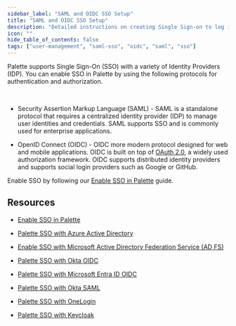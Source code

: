 ```yaml
---
sidebar_label: "SAML and OIDC SSO Setup"
title: "SAML and OIDC SSO Setup"
description: "Detailed instructions on creating Single Sign-on to log in to Palette using SAML 2.0"
icon: ""
hide_table_of_contents: false
tags: ["user-management", "saml-sso", "oidc", "saml", "sso"]
---
```




Palette supports Single Sign-On (SSO) with a variety of Identity Providers (IDP). You can enable SSO in Palette by using the following protocols for authentication and authorization.

<br />


- Security Assertion Markup Language (SAML) - SAML is a standalone protocol that requires a centralized identity provider (IDP) to manage user identities and credentials. SAML supports SSO and is commonly used for enterprise applications.


- OpenID Connect (OIDC) - OIDC more modern protocol designed for web and mobile applications. OIDC is built on top of [OAuth 2.0](https://www.rfc-editor.org/rfc/rfc6749), a widely used authorization framework. OIDC supports distributed identity providers and supports social login providers such as Google or GitHub.

Enable SSO by following our [Enable SSO in Palette](enable-saml.md) guide. 

## Resources

- [Enable SSO in Palette](enable-saml.md)


- [Palette SSO with Azure Active Directory](palette-sso-azure-ad.md)


- [Enable SSO with Microsoft Active Directory Federation Service (AD FS)](palette-sso-with-adfs.md)


- [Palette SSO with Okta OIDC](palette-sso-with-okta.md)


- [Palette SSO with Microsoft Entra ID OIDC](palette-sso-with-entra-id.md)


- [Palette SSO with Okta SAML](palette-sso-with-okta-saml.md)


- [Palette SSO with OneLogin](palette-sso-with-onelogin.md)


- [Palette SSO with Keycloak](palette-sso-with-keycloak.md)
